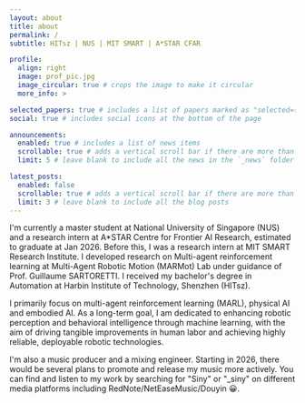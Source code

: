 ```yaml
---
layout: about
title: about
permalink: /
subtitle: HITsz | NUS | MIT SMART | A*STAR CFAR

profile:
  align: right
  image: prof_pic.jpg
  image_circular: true # crops the image to make it circular
  more_info: >

selected_papers: true # includes a list of papers marked as "selected={true}"
social: true # includes social icons at the bottom of the page

announcements:
  enabled: true # includes a list of news items
  scrollable: true # adds a vertical scroll bar if there are more than 3 news items
  limit: 5 # leave blank to include all the news in the `_news` folder

latest_posts:
  enabled: false
  scrollable: true # adds a vertical scroll bar if there are more than 3 new posts items
  limit: 3 # leave blank to include all the blog posts
---
```


I'm currently a master student at National University of Singapore (NUS) and a research intern at A*STAR Centre for Frontier AI Research, estimated to graduate at Jan 2026. Before this, I was a research intern at MIT SMART Research Institute. I developed research on Multi-agent reinforcement learning at Multi-Agent Robotic Motion (MARMot) Lab under guidance of Prof. Guillaume SARTORETTI. I received my bachelor's degree in Automation at Harbin Institute of Technology, Shenzhen (HITsz).

I primarily focus on multi-agent reinforcement learning (MARL), physical AI and embodied AI. As a long-term goal, I am dedicated to enhancing robotic perception and behavioral intelligence through machine learning, with the aim of driving tangible improvements in human labor and achieving highly reliable, deployable robotic technologies.

I'm also a music producer and a mixing engineer. Starting in 2026, there would be several plans to promote and release my music more actively. You can find and listen to my work by searching for "Siny" or "_siny" on different media platforms including RedNote/NetEaseMusic/Douyin 😀.
